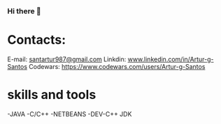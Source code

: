 ### Hi there 👋

<!--
**Artur-g-Santos/Artur-g-Santos** is a ✨ _special_ ✨ repository because its `README.md` (this file) appears on your GitHub profile.

Here are some ideas to get you started:

- 🔭 I’m currently working on ...
- 🌱 I’m currently learning ...
- 👯 I’m looking to collaborate on ...
- 🤔 I’m looking for help with ...
- 💬 Ask me about ...
- 📫 How to reach me: ...
- 😄 Pronouns: ...
- ⚡ Fun fact: ...
-->
# Contacts:


E-mail: santartur987@gmail.com
Linkdin: www.linkedin.com/in/Artur-g-Santos
Codewars: https://www.codewars.com/users/Artur-g-Santos

# skills and tools
-JAVA
-C/C++
-NETBEANS
-DEV-C++
JDK
